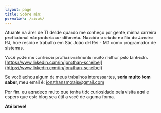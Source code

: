 ```yaml
---
layout: page
title: Sobre mim:
permalink: /about/
---
```


Atuante na área de TI desde quando me conheço por gente, minha carreira profissional não poderia ser diferente.
Nascido e criado no Rio de Janeiro - RJ, hoje resido e trabalho em São João del Rei - MG como programador de sistemas.

Você pode me conhecer profissionalmente muito melhor pelo LinkedIn:
[https://www.linkedin.com/in/jonathan-scheibel](https://www.linkedin.com/in/jonathan-scheibel)

Se você achou algum de meus trabalhos interessantes, **seria muito bom saber**, meu email é: [jonathansmorais@gmail.com](mailto:jonathansmorais@gmail.com)

Por fim, eu agradeço muito que tenha tido curiosidade pela visita aqui e espero que este blog seja útil a você de alguma forma.

**Até breve!**
